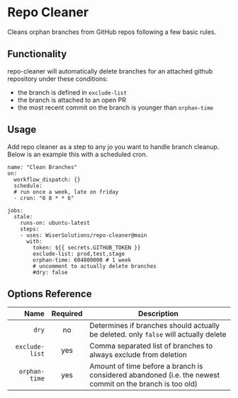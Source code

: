 Repo Cleaner
====
Cleans orphan branches from GitHub repos following a few basic rules.

## Functionality

repo-cleaner will automatically delete branches for an attached github repository under these conditions:

* the branch is defined in `exclude-list`
* the branch is attached to an open PR
* the most recent commit on the branch is younger than `orphan-time`

## Usage

Add repo cleaner as a step to any jo you want to handle branch cleanup. Below is an example this with a scheduled cron.

```
name: "Clean Branches"
on:
  workflow_dispatch: {}
  schedule:
  # run once a week, late on friday
  - cron: "0 8 * * 6"

jobs:
  stale:
    runs-on: ubuntu-latest
    steps:
    - uses: WiserSolutions/repo-cleaner@main
      with:
        token: ${{ secrets.GITHUB_TOKEN }}
        exclude-list: prod,test,stage
        orphan-time: 604800000 # 1 week
        # uncomment to actually delete branches
        #dry: false
```

## Options Reference

| Name                     | Required | Description                                                      |
| ------------------------:|:--------:| ---------------------------------------------------------------- |
| `dry`                    | no       | Determines if branches should actually be deleted. only `false` will actually delete                               |
| `exclude-list`           | yes      | Comma separated list of branches to always exclude from deletion                     |
| `orphan-time`            | yes      | Amount of time before a branch is considered abandoned (i.e. the newest commit on the branch is too old)  |
